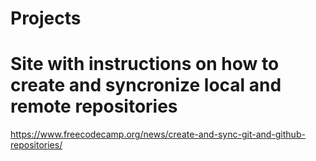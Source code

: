 # Projects

# Site with instructions on how to create and syncronize local and remote repositories

https://www.freecodecamp.org/news/create-and-sync-git-and-github-repositories/ 